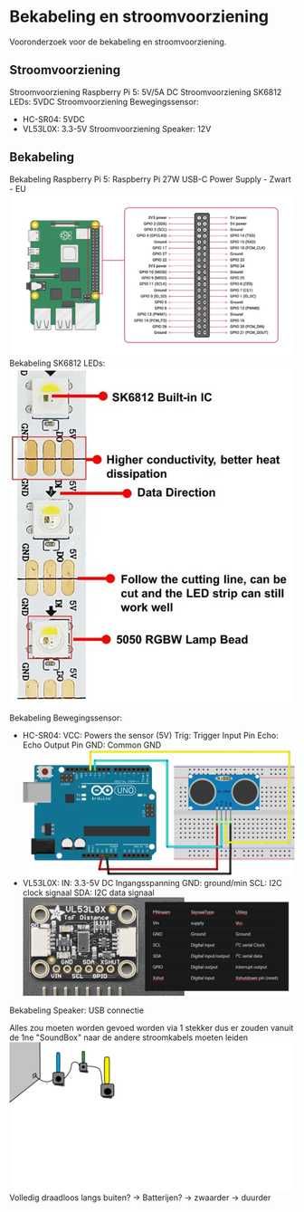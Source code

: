 # Bekabeling en stroomvoorziening

Vooronderzoek voor de bekabeling en stroomvoorziening.


## Stroomvoorziening

Stroomvoorziening Raspberry Pi 5: 5V/5A DC
Stroomvoorziening SK6812 LEDs: 5VDC 
Stroomvoorziening Bewegingssensor:  
- HC-SR04: 5VDC
- VL53L0X: 3.3-5V
Stroomvoorziening Speaker: 12V 

## Bekabeling

Bekabeling Raspberry Pi 5: Raspberry Pi 27W USB-C Power Supply - Zwart - EU   
![PinoutRPi5](./fotos/raspberry-pi-5-gpio-pinout-diagram.webp)
Bekabeling SK6812 LEDs: ![alt text](./fotos/SK6812LED.png)

Bekabeling Bewegingssensor: 
- HC-SR04:
VCC: Powers the sensor (5V)
Trig: Trigger Input Pin
Echo: Echo Output Pin
GND: Common GND
![ArduinoAansluiting](./fotos/ultrasonic-sensor-with-arduino-hc-sr04.webp)
- VL53L0X: 
IN: 3.3-5V DC Ingangsspanning
GND: ground/min
SCL: I2C clock signaal
SDA: I2C data signaal
![PinoutVL53L0X](./fotos/VL53L0XPinout.png)

Bekabeling Speaker: USB connectie

Alles zou moeten worden gevoed worden via 1 stekker dus er zouden vanuit de 1ne "SoundBox" naar de andere stroomkabels moeten leiden
![bekabelingMacro](./fotos/voorstelling%20bekabeling%20Macro.png)
Volledig draadloos langs buiten? -> Batterijen? -> zwaarder -> duurder 
